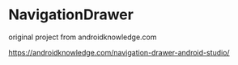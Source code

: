 # NavigationDrawer
original project from androidknowledge.com

https://androidknowledge.com/navigation-drawer-android-studio/


